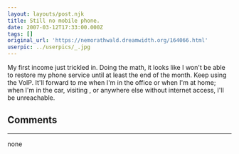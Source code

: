 ```yaml
---
layout: layouts/post.njk
title: Still no mobile phone.
date: 2007-03-12T17:33:00.000Z
tags: []
original_url: 'https://nemorathwald.dreamwidth.org/164066.html'
userpic: ../userpics/_.jpg
---
```

My first income just trickled in. Doing the math, it looks like I won't be able to restore my phone service until at least the end of the month. Keep using the VoIP. It'll forward to me when I'm in the office or when I'm at home; when I'm in the car, visiting , or anywhere else without internet access, I'll be unreachable.

## Comments

---

none
